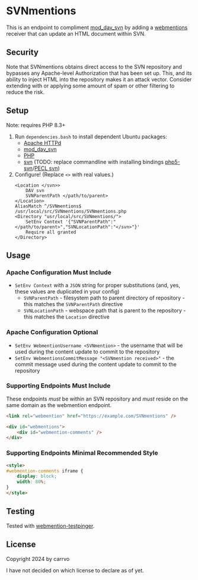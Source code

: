 # SVNmentions

This is an endpoint to compliment [mod_dav_svn](https://svnbook.red-bean.com/en/1.7/svn.ref.mod_dav_svn.conf.html)
by adding a [webmentions](https://www.w3.org/TR/webmention/) receiver that can update an HTML document within SVN.

## Security

Note that SVNmentions obtains direct access to the SVN repository and bypasses any Apache-level Authorization that has been set up. This, and its ability to inject HTML into the repository makes it an attack vector. Consider extending with or applying some amount of spam or other filtering to reduce the risk.

## Setup

Note: requires PHP 8.3+

1. Run `dependencies.bash` to install dependent Ubuntu packages:
    - [Apache HTTPd](https://httpd.apache.org/)
    - [mod_dav_svn](https://svnbook.red-bean.com/en/1.7/svn.ref.mod_dav_svn.conf.html)
    - [PHP](https://www.php.net/)
    - [svn](http://subversion.apache.org/) (TODO: replace commandline with installing bindings [php5-svn](https://www.php.net/manual/en/book.svn.php)/[PECL svn](https://pecl.php.net/package/svn))
1. Configure! (Replace `<>` with real values.)
    ```
    <Location </svn>>
	    DAV svn
	    SVNParentPath </path/to/parent>
    </Location>
    AliasMatch ^/SVNmentions$ /usr/local/src/SVNmentions/SVNmentions.php
    <Directory "usr/local/src/SVNmentions/">
	    SetEnv Context '{"SVNParentPath":"</path/to/parent>","SVNLocationPath":"</svn>"}'
        Require all granted
    </Directory>
    ```

## Usage

### Apache Configuration Must Include
- `SetEnv Context` with a `JSON` string for proper substitutions (and, yes, these values are duplicated in your config)
    - `SVNParentPath` - filesystem path to parent directory of repository - this matches the `SVNParentPath` directive
    - `SVNLocationPath` - webspace path that is parent to the repository - this matches the `Location` directive

### Apache Configuration Optional
- `SetEnv WebmentionUsername <SVNmention>` - the username that will be used during the content update to commit to the repository
- `SetEnv WebmentionsCommitMessage "<SVNmention received>"` - the commit message used during the content update to commit to the repository

### Supporting Endpoints Must Include
These endpoints *must* be within an SVN repository and *must* reside on the same domain as the webmention endpoint.
```html
<link rel="webmention" href="https://example.com/SVNmentions" />
```

```html
<div id="webmentions">
    <div id="webmention-comments" />
</div>
```

### Supporting Endpoints Minimal Recommended Style

```html
<style>
#webmention-comments iframe {
	display: block;
	width: 80%;
}
</style>
```

## Testing

Tested with [webmention-testpinger](https://github.com/voxpelli/node-webmention-testpinger).

## License

Copyright 2024 by carrvo

I have not decided on which license to declare as of yet.


